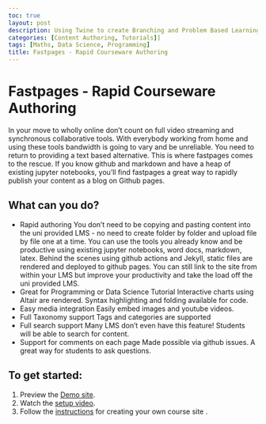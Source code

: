 ```yaml
---
toc: true
layout: post
description: Using Twine to create Branching and Problem Based Learning Scenarios.
categories: [Content Authoring, Tutorials]]
tags: [Maths, Data Science, Programming]
title: Fastpages - Rapid Courseware Authoring
---
```

# Fastpages - Rapid Courseware Authoring

In your move to wholly online don’t count on full video streaming and synchronous collaborative tools. With everybody working from home and using these tools bandwidth is going to vary and be unreliable. You need to return to providing a text based alternative. This is where fastpages comes to the rescue. If you know github and markdown and have a heap of existing jupyter notebooks, you’ll find fastpages a great way to rapidly publish your content as a blog on Github pages. 

## What can you do?
- Rapid authoring
  You don’t need to be copying and pasting content into the uni provided LMS - no need to create folder by folder and upload file by file one at a time. You can use the tools you already know and be productive using existing jupyter notebooks, word docs, markdown, latex. Behind the scenes using github actions and Jekyll, static files are rendered and deployed to github pages. You can still link to the site from within your LMS but improve your productivity and take the load off the uni provided LMS.
- Great for Programming or Data Science Tutorial
 Interactive charts using Altair are rendered. Syntax highlighting and folding available for code.
- Easy media integration
 Easily embed images and youtube videos.
- Full Taxonomy support
 Tags and categories are supported
- Full search support
 Many LMS don’t even have this feature! Students will be able to search for content.
- Support for comments on each page
 Made possible via github issues. A great way for students to ask questions.

## To get started:
1. Preview the [Demo site](https://fastpages.fast.ai/).
1. Watch the [setup video](https://www.youtube.com/watch?v=L0boq3zqazI&feature=youtu.be).
1. Follow the [instructions](https://github.com/fastai/fastpages#setup-instructions) for creating your own course site .



